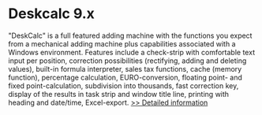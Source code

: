 # Deskcalc 9.x
"DeskCalc" is a full featured adding machine with the functions you expect from a mechanical adding machine plus capabilities associated with a Windows environment. Features include a check-strip with comfortable text input per position, correction possibilities (rectifying, adding and deleting values), built-in formula interpreter, sales tax functions, cache (memory function), percentage calculation, EURO-conversion, floating point- and fixed point-calculation, subdivision into thousands, fast correction key, display of the results in task strip and window title line, printing with heading and date/time, Excel-export.
[>> Detailed information](https://secure.shareit.com/shareit/product.html?productid=198329&affiliateid=200057808)
